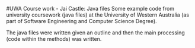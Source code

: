 #UWA Course work -  Jai Castle: Java files
Some example code from university coursework (java files) at the University of Western Australia (as part of Software Engineering and Computer Science Degree).

The java files were written given an outline and then the main processing (code within the methods) was written.
